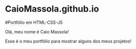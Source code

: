 # CaioMassola.github.io

#Portfólio em HTML-CSS-JS

Olá, meu nome é Caio Massola!

Esse é o meu portfólio para mostrar alguns dos meus projetos!


